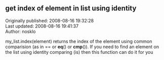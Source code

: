 ## get index of element in list using identity  
Originally published: 2008-08-16 19:32:28  
Last updated: 2008-08-16 19:41:37  
Author: nosklo   
  
my_list.index(element) returns the index of the element using common comparision (as in == or __eq__() or __cmp__()). If you need to find an element on the list using identity comparing (is) then this function can do it for you